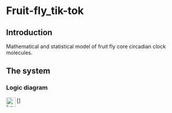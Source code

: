 # Fruit-fly_tik-tok

## Introduction
Mathematical and statistical model of fruit fly core circadian clock molecules.


## The system

### Logic diagram
[<img align="left" alt="Logic diagram of the model" width="26px" src="https://github.com/GustavEzekiel/Fruit-fly_tik-tok/blob/main/Documentation/Logic%20diagram%20of%20the%20model.png?raw=true" />]

 
